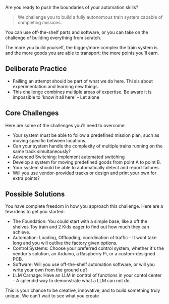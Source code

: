 Are you ready to push the boundaries of your automation skills? 

> We challenge you to build a fully autonomous train system capable of completing missions. 

You can use off-the-shelf parts and software, or you can take on the challenge of building everything from scratch. 

The more you build yourself, the bigger/more complex the train system is and the more goods you are able to transport: the more points you'll earn.

## Deliberate Practice

* Failling an attempt should be part of what we do here. Thi sis about experimentation and learning new things.
* This challenge combines multiple areas of expertise. Be aware it is impossible to 'know it all here' - Let alone 

## Core Challenges

Here are some of the challenges you'll need to overcome:

* Your system must be able to follow a predefined mission plan, such as moving specific between locations.
* Can your system handle the complexity of multiple trains running on the same track simultaneously?
* Advanced Switching: Implement automated switching
* Develop a system for moving predefined goods from point A to point B.
* Your system should be able to automatically detect and report failures.
* Will you use vendor-provided tracks or design and print your own for extra points?

## Possible Solutions

You have complete freedom in how you approach this challenge. Here are a few ideas to get you started:

* The Foundation: You could start with a simple base, like a off the shelves Toy train and 2 Kids eager to find out how much they can achieve.
* Automation: Loading, Offloading, coordination of traffic - It wont take long and you will outlive the factory given options.
* Control Systems: Choose your preferred control system, whether it's the vendor's solution, an Arduino, a Raspberry Pi, or a custom-designed PCB.
* Software: Will you use off-the-shelf automation software, or will you write your own from the ground up?
* LLM Carnage: Have an LLM in control of functions in your contol center - A splendid way to demonstrate what a LLM can not do.

This is your chance to be creative, innovative, and to build something truly unique. We can't wait to see what you create

